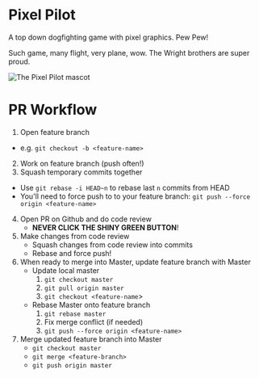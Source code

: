# Pixel Pilot
A top down dogfighting game with pixel graphics. Pew Pew!

Such game, many flight, very plane, wow.
The Wright brothers are super proud.

![The Pixel Pilot mascot](http://i.imgur.com/EhxqixE.jpg)
# PR Workflow

1. Open feature branch
 * e.g. `git checkout -b <feature-name>`
2. Work on feature branch (push often!)
3. Squash temporary commits together
 * Use `git rebase -i HEAD~n` to rebase last `n` commits from HEAD
 * You'll need to force push to to your feature branch: `git push --force origin <feature-name>`
4. Open PR on Github and do code review
    * **NEVER CLICK THE SHINY GREEN BUTTON**!
5. Make changes from code review
    * Squash changes from code review into commits
    * Rebase and force push!
6. When ready to merge into Master, update feature branch with Master
    * Update local master
        1. `git checkout master`
        2. `git pull origin master`
        2. `git checkout <feature-name`>
    * Rebase Master onto feature branch
        1. `git rebase master`
        2. Fix merge conflict (if needed)
        3. `git push --force origin <feature-name>`
7. Merge updated feature branch into Master
    * `git checkout master`
    * `git merge <feature-branch>`
    * `git push origin master`

